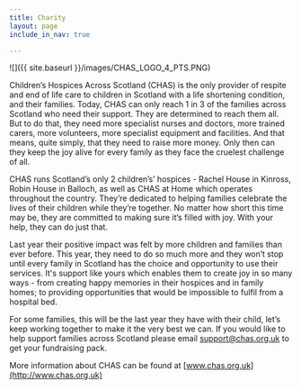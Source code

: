 ```yaml
---
title: Charity
layout: page
include_in_nav: true

---
```

![]({{ site.baseurl }}/images/CHAS_LOGO_4_PTS.PNG)

Children’s Hospices Across Scotland (CHAS) is the only provider of respite and end of life care to children in Scotland with a life shortening condition, and their families. Today, CHAS can only reach 1 in 3 of the families across Scotland who need their support. They are determined to reach them all. But to do that, they need more specialist nurses and doctors, more trained carers, more volunteers, more specialist equipment and facilities. And that means, quite simply, that they need to raise more money. Only then can they keep the joy alive for every family as they face the cruelest challenge of all.

CHAS runs Scotland’s only 2 children’s’ hospices - Rachel House in Kinross, Robin House in Balloch, as well as CHAS at Home which operates throughout the country. They’re dedicated to helping families celebrate the lives of their children while they’re together. No matter how short this time may be, they are committed to making sure it’s filled with joy. With your help, they can do just that.

Last year their positive impact was felt by more children and families than ever before. This year, they need to do so much more and they won’t stop until every family in Scotland has the choice and opportunity to use their services. It's support like yours which enables them to create joy in so many ways - from creating happy memories in their hospices and in family homes; to providing opportunities that would be impossible to fulfil from a hospital bed.

For some families, this will be the last year they have with their child, let’s keep working together to make it the very best we can. If you would like to help support families across Scotland please email support@chas.org.uk to get your fundraising pack.

More information about CHAS can be found at [www.chas.org.uk](http://www.chas.org.uk)